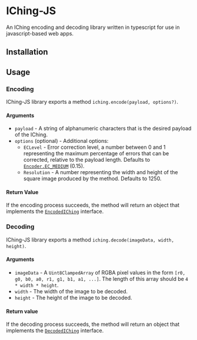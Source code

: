 # IChing-JS

An IChing encoding and decoding library written in typescript for use in javascript-based web apps.

## Installation

## Usage

### Encoding

IChing-JS library exports a method `iching.encode(payload, options?)`.

#### Arguments
- `payload` - A string of alphanumeric characters that is the desired payload of the IChing.
- `options` (optional) - Additional options:
    - `ECLevel` - Error correction level, a number between 0 and 1 representing the maximum percentage of errors that can be corrected, relative to the payload length. Defaults to [`Encoder.EC_MEDIUM`](./src/core/encoder/Encoder.ts#L34) (0.15).
    - `Resolution` - A number representing the width and height of the square image produced by the method. Defaults to 1250.

#### Return Value
If the encoding process succeeds, the method will return an object that implements the [`EncodedIChing`](./src/core/encoder/EncodedIChing.ts) interface.

### Decoding

IChing-JS library exports a method `iching.decode(imageData, width, height)`.

#### Arguments
- `imageData` - A `Uint8ClampedArray` of RGBA pixel values in the form `[r0, g0, b0, a0, r1, g1, b1, a1, ...]`. The length of this array should be `4 * width * height`.
- `width` - The width of the image to be decoded.
- `height` - The height of the image to be decoded.

#### Return value
If the decoding process succeeds, the method will return an object that implements the [`DecodedIChing`](./src/core/decoder/DecodedIChing.ts) interface.
